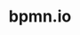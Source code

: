 ---
git: https://github.com/bpmn-io
logohandle: bpmnio
sort: bpmnio
title: bpmn.io
website: https://bpmn.io/
---